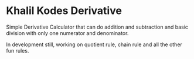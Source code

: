 # Khalil Kodes Derivative

Simple Derivative Calculator that can do addition and subtraction and basic division with only one numerator and denominator.

In development still, working on quotient rule, chain rule and all the other fun rules.


